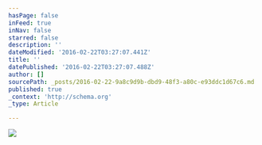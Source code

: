 ```yaml
---
hasPage: false
inFeed: true
inNav: false
starred: false
description: ''
dateModified: '2016-02-22T03:27:07.441Z'
title: ''
datePublished: '2016-02-22T03:27:07.488Z'
author: []
sourcePath: _posts/2016-02-22-9a8c9d9b-dbd9-48f3-a80c-e93ddc1d67c6.md
published: true
_context: 'http://schema.org'
_type: Article

---
```

![](https://the-grid-user-content.s3-us-west-2.amazonaws.com/347ff14d-bdb1-4dd8-83b9-37f2879586e5.jpg)